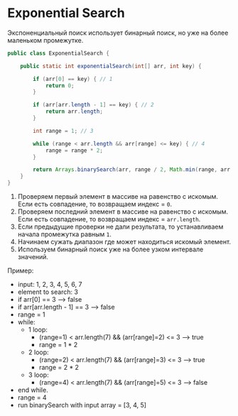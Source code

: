 # Exponential Search

Экспоненциальный поиск использует бинарный поиск, но уже на более маленьком промежутке.

```java
public class ExponentialSearch {

    public static int exponentialSearch(int[] arr, int key) {

        if (arr[0] == key) { // 1
            return 0;
        }

        if (arr[arr.length - 1] == key) { // 2
            return arr.length;
        }

        int range = 1; // 3

        while (range < arr.length && arr[range] <= key) { // 4
            range = range * 2;
        }

        return Arrays.binarySearch(arr, range / 2, Math.min(range, arr.length), key); // 5
    }
}
```

1. Проверяем первый элемент в массиве на равенство с искомым. Если есть совпадение, то возвращаем индекс = `0`.
2. Проверяем последний элемент в массиве на равенство с искомым. Если есть совпадение, то возвращаем индекс = `arr.length`.
3. Если предыдущие проверки не дали результата, то устанавливаем начала промежутка равным `1`.
4. Начинаем сужать диапазон где может находиться искомый элемент.
5. Используем бинарный поиск уже на более узком интервале значений.

Пример:
* input: 1, 2, 3, 4, 5, 6, 7
* element to search: 3
* if arr[0] == 3 --> false
* if arr[arr.length - 1] == 3 --> false
* range = 1
* while:
    * 1 loop:
        * (range=1) < arr.length(7) && (arr[range]=2) <= 3 --> true
        * range = 1 * 2
    * 2 loop:
        * (range=2) < arr.length(7) && (arr[range]=3) <= 3 --> true
        * range = 2 * 2
    * 3 loop:
        * (range=4) < arr.length(7) && (arr[range]=5) <= 3 --> false
* end while.
* range = 4
* run binarySearch with input array = [3, 4, 5]